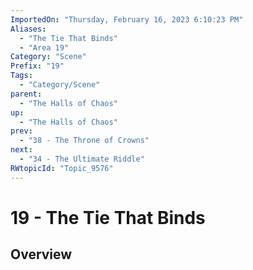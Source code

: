 ```yaml
---
ImportedOn: "Thursday, February 16, 2023 6:10:23 PM"
Aliases:
  - "The Tie That Binds"
  - "Area 19"
Category: "Scene"
Prefix: "19"
Tags:
  - "Category/Scene"
parent:
  - "The Halls of Chaos"
up:
  - "The Halls of Chaos"
prev:
  - "38 - The Throne of Crowns"
next:
  - "34 - The Ultimate Riddle"
RWtopicId: "Topic_9576"
---
```

# 19 - The Tie That Binds
## Overview
